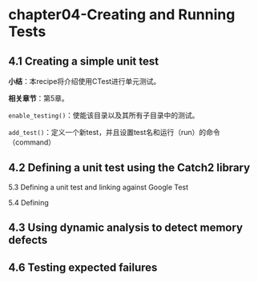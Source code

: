 # chapter04-Creating and Running Tests

## 4.1 Creating a simple unit test

**小结**：本recipe将介绍使用CTest进行单元测试。

**相关章节**：第5章。

```enable_testing()```：使能该目录以及其所有子目录中的测试。

```add_test()```：定义一个新test，并且设置test名和运行（run）的命令（command）

## 4.2 Defining a unit test using the Catch2 library

5.3 Defining a unit test and linking against Google Test

5.4 Defining

## 4.3 Using dynamic analysis to detect memory defects

## 4.6 Testing expected failures